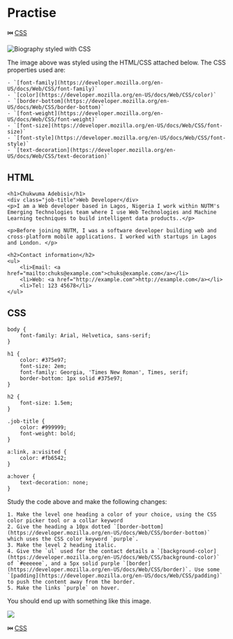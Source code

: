 # Practise
⏮️ [CSS](https://www.dropbox.com/scl/fi/heyj468i5we8xm5gjzti0/CSS.paper?dl=0&rlkey=zzpuxwva50iw1t3cibzlgtwdn)

![Biography styled with CSS](https://paper-attachments.dropbox.com/s_E5D98F8F8FF8C27899E5E09F21348398931543B3B878869A3F1FCDE2E61C5C4F_1637984142035_Screenshot+2021-11-27+at+03.26.09.png)


The image above was styled using the HTML/CSS attached below. The CSS properties used are:

    - `[font-family](https://developer.mozilla.org/en-US/docs/Web/CSS/font-family)`
    - `[color](https://developer.mozilla.org/en-US/docs/Web/CSS/color)`
    - `[border-bottom](https://developer.mozilla.org/en-US/docs/Web/CSS/border-bottom)`
    - `[font-weight](https://developer.mozilla.org/en-US/docs/Web/CSS/font-weight)`
    - `[font-size](https://developer.mozilla.org/en-US/docs/Web/CSS/font-size)`
    - `[font-style](https://developer.mozilla.org/en-US/docs/Web/CSS/font-style)`
    - `[text-decoration](https://developer.mozilla.org/en-US/docs/Web/CSS/text-decoration)`


## HTML
    <h1>Chukwuma Adebisi</h1>
    <div class="job-title">Web Developer</div>
    <p>I am a Web developer based in Lagos, Nigeria I work within NUTM's Emerging Technologies team where I use Web Technologies and Machine Learning techniques to build intelligent data products..</p>
    
    <p>Before joining NUTM, I was a software developer building web and cross-platform mobile applications. I worked with startups in Lagos and London. </p>
    
    <h2>Contact information</h2>
    <ul>
        <li>Email: <a href="mailto:chuks@example.com">chuks@example.com</a></li>
        <li>Web: <a href="http://example.com">http://example.com</a></li>
        <li>Tel: 123 45678</li>
    </ul>
        


## CSS
    body {
        font-family: Arial, Helvetica, sans-serif;
    }
    
    h1 {
        color: #375e97;
        font-size: 2em;
        font-family: Georgia, 'Times New Roman', Times, serif;
        border-bottom: 1px solid #375e97;
    }
    
    h2 {
        font-size: 1.5em;
    }
    
    .job-title {
        color: #999999;
        font-weight: bold;
    }
    
    a:link, a:visited {
        color: #fb6542;
    }
    
    a:hover {
        text-decoration: none;
    }


Study the code above and make the following changes:

    1. Make the level one heading a color of your choice, using the CSS color picker tool or a collar keyword
    2. Give the heading a 10px dotted `[border-bottom](https://developer.mozilla.org/en-US/docs/Web/CSS/border-bottom)` which uses the CSS color keyword `purple`.
    3. Make the level 2 heading italic.
    4. Give the `ul` used for the contact details a `[background-color](https://developer.mozilla.org/en-US/docs/Web/CSS/background-color)` of `#eeeeee`, and a 5px solid purple `[border](https://developer.mozilla.org/en-US/docs/Web/CSS/border)`. Use some `[padding](https://developer.mozilla.org/en-US/docs/Web/CSS/padding)` to push the content away from the border.
    5. Make the links `purple` on hover.

You should end up with something like this image.


![](https://paper-attachments.dropbox.com/s_E5D98F8F8FF8C27899E5E09F21348398931543B3B878869A3F1FCDE2E61C5C4F_1637984382493_Screenshot+2021-11-27+at+03.39.30.png)


⏮️ [CSS](https://www.dropbox.com/scl/fi/heyj468i5we8xm5gjzti0/CSS.paper?dl=0&rlkey=zzpuxwva50iw1t3cibzlgtwdn)

